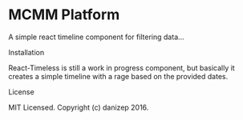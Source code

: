 # MCMM Platform

A simple react timeline component for filtering data...

Installation

React-Timeless is still a work in progress component, but basically it creates a simple timeline with a rage based on the provided dates.

License

MIT Licensed. Copyright (c) danizep 2016.
